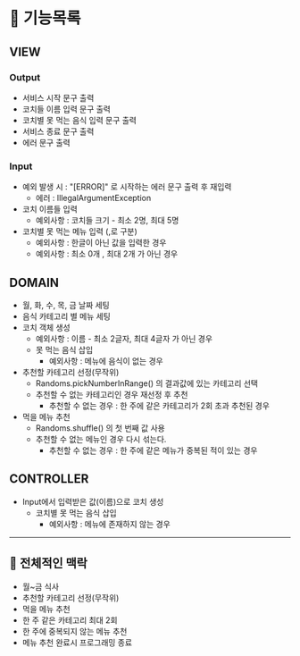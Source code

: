 # 📌 기능목록

## VIEW
### Output
- 서비스 시작 문구 출력
- 코치들 이름 입력 문구 출력
- 코치별 못 먹는 음식 입력 문구 출력
- 서비스 종료 문구 출력
- 에러 문구 출력

### Input
- 예외 발생 시 : "[ERROR]" 로 시작하는 에러 문구 출력 후 재입력
  - 에러 : IllegalArgumentException
- 코치 이름들 입력
  - 예외사항 : 코치들 크기 - 최소 2명, 최대 5명
- 코치별 못 먹는 메뉴 입력 (,로 구분)
  - 예외사항 : 한글이 아닌 값을 입력한 경우
  - 예외사항 : 최소 0개 , 최대 2개 가 아닌 경우

## DOMAIN
- 월, 화, 수, 목, 금 날짜 세팅
- 음식 카테고리 별 메뉴 세팅
- 코치 객체 생성
  - 예외사항 : 이름 - 최소 2글자, 최대 4글자 가 아닌 경우
  - 못 먹는 음식 삽입 
    - 예외사항 : 메뉴에 음식이 없는 경우
- 추천할 카테고리 선정(무작위)
  - Randoms.pickNumberInRange() 의 결과값에 있는 카테고리 선택
  - 추천할 수 없는 카테고리인 경우 재선정 후 추천
    - 추천할 수 없는 경우 : 한 주에 같은 카테고리가 2회 초과 추천된 경우
- 먹을 메뉴 추천
  - Randoms.shuffle() 의 첫 번째 값 사용
  - 추천할 수 없는 메뉴인 경우 다시 섞는다.
    - 추천할 수 없는 경우 : 한 주에 같은 메뉴가 중복된 적이 있는 경우

## CONTROLLER
- Input에서 입력받은 값(이름)으로 코치 생성
  - 코치별 못 먹는 음식 삽입
    - 예외사항 : 메뉴에 존재하지 않는 경우


-----
## 📖 전체적인 맥락

- 월~금 식사
- 추천할 카테고리 선정(무작위)
- 먹을 메뉴 추천
- 한 주 같은 카테고리 최대 2회
- 한 주에 중복되지 않는 메뉴 추천
- 메뉴 추천 완료시 프로그래밍 종료
